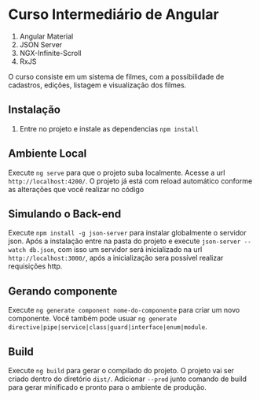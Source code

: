 # Curso Intermediário de Angular

1. Angular Material
2. JSON Server
3. NGX-Infinite-Scroll
4. RxJS


O curso consiste em um sistema de filmes, com a possibilidade de cadastros, edições, listagem e visualização dos filmes.

## Instalação

1. Entre no projeto e instale as dependencias `npm install`

## Ambiente Local

Execute `ng serve` para que o projeto suba localmente. Acesse a url `http://localhost:4200/`. 
O projeto já está com reload automático conforme as alterações que você realizar no código

## Simulando o Back-end

Execute `npm install -g json-server` para instalar globalmente o servidor json. 
Após a instalação entre na pasta do projeto e execute `json-server --watch db.json`, com isso um servidor será inicializado na url `http://localhost:3000/`, após a inicialização sera possível realizar requisições http.

## Gerando componente

Execute `ng generate component nome-do-componente` para criar um novo componente. 
Você também pode usuar `ng generate directive|pipe|service|class|guard|interface|enum|module`.

## Build

Execute `ng build` para gerar o compilado do projeto. 
O projeto vai ser criado dentro do diretório `dist/`. 
Adicionar `--prod` junto comando de build para gerar minificado e pronto para o ambiente de produção.


